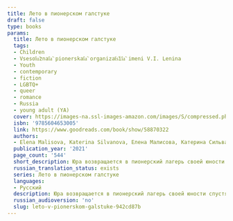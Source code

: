 ```yaml
---
title: Лето в пионерском галстуке
draft: false
type: books
params:
  title: Лето в пионерском галстуке
  tags:
  - Children
  - Vsesoi︠u︡znai︠a︡ pionerskai︠a︡ organizat︠s︡ii︠a︡ imeni V.I. Lenina
  - Youth
  - contemporary
  - fiction
  - LGBTQ+
  - queer
  - romance
  - Russia
  - young adult (YA)
  cover: https://images-na.ssl-images-amazon.com/images/S/compressed.photo.goodreads.com/books/1630593788i/58870322.jpg
  isbn: '9785604653005'
  link: https://www.goodreads.com/book/show/58870322
  authors:
  - Elena Malisova, Katerina Silvanova, Елена Малисова, Катерина Сильванова
  publication_year: '2021'
  page_count: '544'
  short_description: Юра возвращается в пионерский лагерь своей юности спустя двадцать лет. В руинах прошлого он надеется отыскать путь в настоящее, к человеку, которого когда-то любил.
  russian_translation_status: exists
  series: Лето в пионерском галстуке
  languages:
  - Русский
  description: Юра возвращается в пионерский лагерь своей юности спустя двадцать лет. В руинах прошлого он надеется отыскать путь в настоящее, к человеку, которого когда-то любил. Эта история о том, что в СССР не все было гладко, правильно и безлико. Что были переживания, страсти, влечения и чувства, которые не вписывались в рамки морали на пути к «светлому будущему». И что это будущее оказалось не таким уж и светлым.
  russian_audioversion: 'no'
  slug: leto-v-pionerskom-galstuke-942cd87b
---
```


